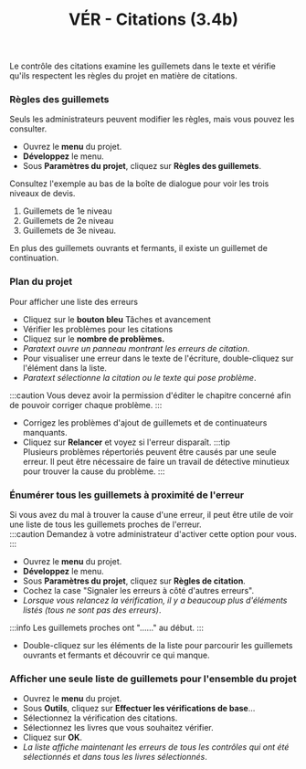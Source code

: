 ﻿---
title: VÉR - Citations (3.4b)
---
Le contrôle des citations examine les guillemets dans le texte et vérifie qu'ils respectent les règles du projet en matière de citations.

### Règles des guillemets

Seuls les administrateurs peuvent modifier les règles, mais vous pouvez les consulter.

-   Ouvrez le **menu** du projet.
-   **Développez** le menu.
-   Sous **Paramètres du projet**, cliquez sur **Règles des guillemets**.

Consultez l'exemple au bas de la boîte de dialogue pour voir les trois niveaux de devis.

1.  Guillemets de 1e niveau
1.  Guillemets de 2e niveau
1.  Guillemets de 3e niveau.

En plus des guillemets ouvrants et fermants, il existe un guillemet de continuation.

### Plan du projet

Pour afficher une liste des erreurs

-   Cliquez sur le **bouton bleu** Tâches et avancement
-   Vérifier les problèmes pour les citations
-   Cliquez sur le **nombre de problèmes.**
   -  *Paratext ouvre un panneau montrant les erreurs de citation*.
-   Pour visualiser une erreur dans le texte de l'écriture, double-cliquez sur l'élément dans la liste.
   -  *Paratext sélectionne la citation ou le texte qui pose problème*.

:::caution
Vous devez avoir la permission d'éditer le chapitre concerné afin de pouvoir corriger chaque problème.
:::
-   Corrigez les problèmes d'ajout de guillemets et de continuateurs manquants.
-   Cliquez sur **Relancer** et voyez si l'erreur disparaît.
:::tip  
Plusieurs problèmes répertoriés peuvent être causés par une seule erreur. Il peut être nécessaire de faire un travail de détective minutieux pour trouver la cause du problème.
:::
### Énumérer tous les guillemets à proximité de l'erreur

Si vous avez du mal à trouver la cause d'une erreur, il peut être utile de voir une liste de tous les guillemets proches de l'erreur.  
:::caution
Demandez à votre administrateur d'activer cette option pour vous.
:::
-   Ouvrez le **menu** du projet.
-   **Développez** le menu.
-   Sous **Paramètres du projet**, cliquez sur **Règles de citation**.
-   Cochez la case "Signaler les erreurs à côté d'autres erreurs".  
   -  *Lorsque vous relancez la vérification, il y a beaucoup plus d'éléments listés (tous ne sont pas des erreurs)*.

:::info
Les guillemets proches ont "……" au début.
:::
-   Double-cliquez sur les éléments de la liste pour parcourir les guillemets ouvrants et fermants et découvrir ce qui manque.

### Afficher une seule liste de guillemets pour l'ensemble du projet

-   Ouvrez le **menu** du projet.
-   Sous **Outils**, cliquez sur **Effectuer les vérifications de base**…
-   Sélectionnez la vérification des citations.
-   Sélectionnez les livres que vous souhaitez vérifier.
-   Cliquez sur **OK**.
   -  *La liste affiche maintenant les erreurs de tous les contrôles qui ont été sélectionnés et dans tous les livres sélectionnés*.

